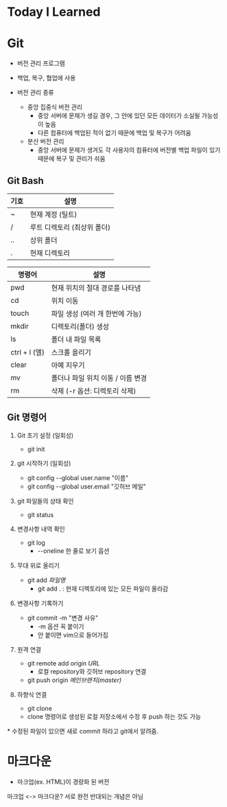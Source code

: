 # Today I Learned

# Git

- 버전 관리 프로그램    


- 백업, 복구, 협업에 사용


- 버전 관리 종류
  - 중앙 집중식 버전 관리
    - 중앙 서버에 문제가 생길 경우, 그 안에 있던 모든 데이터가 소실될 가능성이 높음
    - 다른 컴퓨터에 백업된 적이 없기 때문에 백업 및 복구가 어려움
  - 분산 버전 관리
    - 중앙 서버에 문제가 생겨도 각 사용자의 컴퓨터에 버전별 백업 파일이 있기 때문에 복구 및 관리가 쉬움


## Git Bash

| 기호  | 설명                      |
| ---- | --------------------------- |
| ~    | 현재 계정 (틸트)            |
| /    | 루트 디렉토리 (최상위 폴더) |
| ..   | 상위 폴더                   |
| .    | 현재 디렉토리               |



| 명령어        | 설명                              |
| ------------- | --------------------------------- |
| pwd           | 현재 위치의 절대 경로를 나타냄    |
| cd            | 위치 이동                         |
| touch         | 파일 생성 (여러 개 한번에 가능)   |
| mkdir         | 디렉토리(폴더) 생성               |
| ls            | 폴더 내 파일 목록                 |
| ctrl + l (엘) | 스크롤 올리기                     |
| clear         | 아예 지우기                       |
| mv            | 폴더나 파일 위치 이동 / 이름 변경 |
| rm            | 삭제 (-r 옵션: 디렉토리 삭제)     |



## Git 명령어

1. Git 초기 설정 (일회성)
   - git init



2. git 시작하기 (일회성)
   - git config --global user.name "이름"
   - git config --global user.email "깃허브 메일"



3. git 파일들의 상태 확인
   - git status



4. 변경사항 내역 확인
   - git log
     - --oneline 한 줄로 보기 옵션
     


5. 무대 위로 올리기
   - git add *파일명*
     - git add . : 현재 디렉토리에 있는 모든 파일이 올라감
     


6. 변경사항 기록하기
   - git commit -m "변경 사유"
     - -m 옵션 꼭 붙이기
     - 안 붙이면 vim으로 들어가짐
     
   

7. 원격 연결
   - git remote add origin *URL*
     - 로컬 repository와 깃허브 repository 연결
   - git push origin *메인브랜치(master)*



8. 하향식 연결
   - git clone
   - clone 명령어로 생성된 로컬 저장소에서 수정 후 push 하는 것도 가능



\* 수정된 파일이 있으면 새로 commit 하라고 git에서 알려줌.



# 마크다운

- 마크업(ex. HTML)이 경량화 된 버전

마크업 <-> 마크다운?
서로 완전 반대되는 개념은 아님